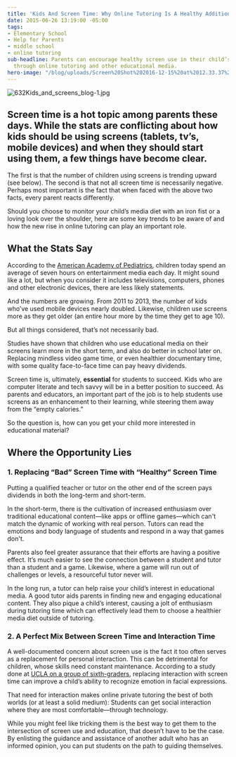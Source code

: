 ```yaml
---
title: 'Kids And Screen Time: Why Online Tutoring Is A Healthy Addition'
date: 2015-06-26 13:19:00 -05:00
tags:
- Elementary School
- Help for Parents
- middle school
- online tutoring
sub-headline: Parents can encourage healthy screen use in their child’s media diet
  through online tutoring and other educational media.
hero-image: "/blog/uploads/Screen%20Shot%202016-12-15%20at%2012.33.37%20PM%20(1).png"
---
```


![632Kids_and_screens_blog-1.jpg](/blog/uploads/632Kids_and_screens_blog-1.jpg)

## Screen time is a hot topic among parents these days. While the stats are conflicting about how kids should be using screens (tablets, tv’s, mobile devices) and when they should start using them, a few things have become clear.

The first is that the number of children using screens is trending upward (see below). The second is that not all screen time is necessarily negative. Perhaps most important is the fact that when faced with the above two facts, every parent reacts differently.

Should you choose to monitor your child’s media diet with an iron fist or a loving look over the shoulder, here are some key trends to be aware of and how the new rise in online tutoring can play an important role.

## **What the Stats Say**

According to the [American Academy of Pediatrics](https://www.aap.org/en-us/advocacy-and-policy/aap-health-initiatives/pages/media-and-children.aspx), children today spend an average of seven hours on entertainment media each day. It might sound like a lot, but when you consider it includes televisions, computers, phones and other electronic devices, there are less likely statements.

And the numbers are growing. From 2011 to 2013, the number of kids who’ve used mobile devices nearly doubled. Likewise, children use screens more as they get older (an entire hour more by the time they get to age 10).

But all things considered, that’s not necessarily bad.

Studies have shown that children who use educational media on their screens learn more in the short term, and also do better in school later on. Replacing mindless video game time, or even healthier documentary time, with some quality face-to-face time can pay heavy dividends.

Screen time is, ultimately, **essential** for students to succeed. Kids who are computer literate and tech savvy will be in a better position to succeed. As parents and educators, an important part of the job is to help students use screens as an enhancement to their learning, while steering them away from the “empty calories.”

So the question is, how can you get your child more interested in educational material?

## **Where the Opportunity Lies**

### 1. Replacing “Bad” Screen Time with “Healthy” Screen Time

Putting a qualified teacher or tutor on the other end of the screen pays dividends in both the long-term and short-term.

In the short-term, there is the cultivation of increased enthusiasm over traditional educational content—like apps or offline games—which can't match the dynamic of working with real person. Tutors can read the emotions and body language of students and respond in a way that games don't.

Parents also feel greater assurance that their efforts are having a positive effect. It’s much easier to see the connection between a student and tutor than a student and a game. Likewise, where a game will run out of challenges or levels, a resourceful tutor never will.

In the long run, a tutor can help raise your child’s interest in educational media. A good tutor aids parents in finding new and engaging educational content. They also pique a child’s interest, causing a jolt of enthusiasm during tutoring time which can effectively lead them to choose a healthier media diet outside of tutoring.

### 2. A Perfect Mix Between Screen Time and Interaction Time

A well-documented concern about screen use is the fact it too often serves as a replacement for personal interaction. This can be detrimental for children, whose skills need constant maintenance. According to a study done at [UCLA on a group of sixth-graders](http://www.npr.org/sections/ed/2014/08/28/343735856/kids-and-screen-time-what-does-the-research-say), replacing interaction with screen time can improve a child’s ability to recognize emotion in facial expressions.

That need for interaction makes online private tutoring the best of both worlds (or at least a solid medium): Students can get social interaction where they are most comfortable—through technology.

While you might feel like tricking them is the best way to get them to the intersection of screen use and education, that doesn’t have to be the case. By enlisting the guidance and assistance of another adult who has an informed opinion, you can put students on the path to guiding themselves.
